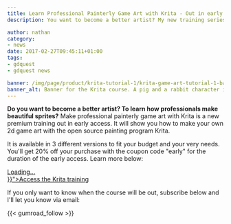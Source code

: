 ```yaml
---
title: Learn Professional Painterly Game Art with Krita - Out in early access!
description: You want to become a better artist? My new training series, out in early access, will show you how professionals make beautiful 2d game sprites, using Krita, the open source painting program.

author: nathan
category:
- news
date: 2017-02-27T09:45:11+01:00
tags:
- gdquest
- gdquest news

banner: /img/page/product/krita-tutorial-1/krita-game-art-tutorial-1-banner.jpg
banner_alt: Banner for the Krita course. A pig and a rabbit character in the forest.
---
```


**Do you want to become a better artist? To learn how professionals make beautiful sprites?** Make professional painterly game art with Krita is a new premium training out in early access. It will show you how to make your own 2d game art with the open source painting program Krita. 

It is available in 3 different versions to fit your budget and your very needs. You'll get 20% off your purchase with the coupon code "early" for the duration of the early access. Learn more below:


<script src="https://gumroad.com/js/gumroad-embed.js"></script>
<div class="gumroad-product-embed" data-gumroad-product-id="krita-game-art-tutorial-1" data-outbound-embed="true"><a href="https://gumroad.com/l/krita-game-art-tutorial-1">Loading...</a></div>
<noscript>
<a href="{{< ref "product\krita-tutorial-1.md" >}}">Access the Krita training</a>
</noscript>

If you only want to know when the course will be out, subscribe below and I'll let you know via email:

{{< gumroad_follow >}}